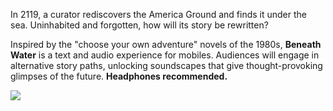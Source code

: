 In 2119, a curator rediscovers the America Ground and finds it under the sea. Uninhabited and forgotten, how will its story be rewritten?

Inspired by the "choose your own adventure" novels of the 1980s, **Beneath Water** is a text and audio experience for mobiles. Audiences will engage in alternative story paths, unlocking soundscapes that give thought-provoking glimpses of the future. **Headphones recommended.**

<div class="text-center"><a href="https://sparkedecho.itch.io/beneathwater"><img src="/img/beneath_water/cover.jpg" class="event-image"/></a></div>
